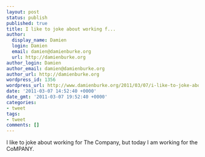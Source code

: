 ```yaml
---
layout: post
status: publish
published: true
title: I like to joke about working f...
author:
  display_name: Damien
  login: Damien
  email: damien@damienburke.org
  url: http://damienburke.org
author_login: Damien
author_email: damien@damienburke.org
author_url: http://damienburke.org
wordpress_id: 1356
wordpress_url: http://www.damienburke.org/2011/03/07/i-like-to-joke-about-working-f/
date: '2011-03-07 14:52:40 +0000'
date_gmt: '2011-03-07 19:52:40 +0000'
categories:
- tweet
tags:
- tweet
comments: []
---
```

<p>I like to joke about working for The Company, but today I am working for the CoMPANY.</p>
